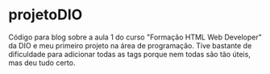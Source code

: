 # projetoDIO
Código para blog sobre a aula 1 do curso "Formação HTML Web Developer" da DIO e meu primeiro projeto na área de programação. Tive bastante de dificuldade para adicionar todas as tags porque nem todas são tão úteis, mas deu tudo certo.
